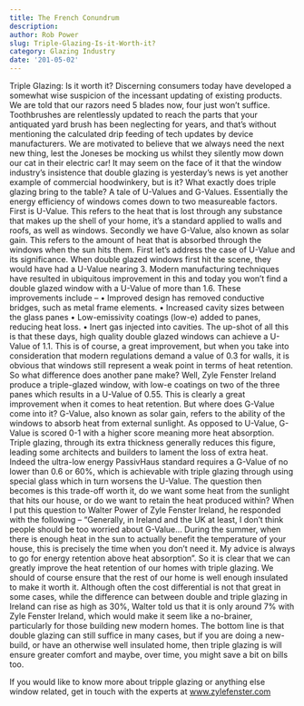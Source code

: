 ```yaml
---
title: The French Conundrum
description: 
author: Rob Power
slug: Triple-Glazing-Is-it-Worth-it?
category: Glazing Industry
date: '201-05-02'
---
```

Triple Glazing: Is it worth it?
Discerning consumers today have developed a somewhat wise suspicion of the incessant updating of existing products. We are told that our razors need 5 blades now, four just won’t suffice. Toothbrushes are relentlessly updated to reach the parts that your antiquated yard brush has been neglecting for years, and that’s without mentioning the calculated drip feeding of tech updates by device manufacturers. We are motivated to believe that we always need the next new thing, lest the Joneses be mocking us whilst they silently mow down our cat in their electric car! It may seem on the face of it that the window industry’s insistence that double glazing is yesterday’s news is yet another example of commercial hoodwinkery, but is it? What exactly does triple glazing bring to the table?
A tale of U-Values and G-Values.
Essentially the energy efficiency of windows comes down to two measureable factors. First is U-Value. This refers to the heat that is lost through any substance that makes up the shell of your home, it’s a standard applied to walls and roofs, as well as windows. Secondly we have G-Value, also known as solar gain. This refers to the amount of heat that is absorbed through the windows when the sun hits them.
First let’s address the case of U-Value and its significance. When double glazed windows first hit the scene, they would have had a U-Value nearing 3. Modern manufacturing techniques have resulted in ubiquitous improvement in this and today you won’t find a double glazed window with a U-Value of more than 1.6. These improvements include – 
•	Improved design has removed conductive bridges, such as metal frame elements.
•	Increased cavity sizes between the glass panes 
•	Low-emissivity coatings (low-e) added to panes, reducing heat loss.
•	Inert gas injected into cavities.
The up-shot of all this is that these days, high quality double glazed windows can achieve a U-Value of 1.1. This is of course, a great improvement, but when you take into consideration that modern regulations demand a value of 0.3 for walls, it is obvious that windows still represent a weak point in terms of heat retention. So what difference does another pane make? Well, Zyle Fenster Ireland produce a triple-glazed window, with low-e coatings on two of the three panes which results in a U-Value of 0.55. This is clearly a great improvement when it comes to heat retention. But where does G-Value come into it?
G-Value, also known as solar gain, refers to the ability of the windows to absorb heat from external sunlight. As opposed to U-Value, G-Value is scored 0-1 with a higher score meaning more heat absorption. Triple glazing, through its extra thickness generally reduces this figure, leading some architects and builders to lament the loss of extra heat. Indeed the ultra-low energy PassivHaus standard requires a G-Value of no lower than 0.6 or 60%, which is achievable with triple glazing through using special glass which in turn worsens the U-Value. The question then becomes is this trade-off worth it, do we want some heat from the sunlight that hits our house, or do we want to retain the heat produced within? When I put this question to Walter Power of Zyle Fenster Ireland, he responded with the following – “Generally, in Ireland and the UK at least, I don’t think people should be too worried about G-Value… During the summer, when there is enough heat in the sun to actually benefit the temperature of your house, this is precisely the time when you don’t need it. My advice is always to go for energy retention above heat absorption”.
So it is clear that we can greatly improve the heat retention of our homes with triple glazing. We should of course ensure that the rest of our home is well enough insulated to make it worth it. Although often the cost differential is not that great in some cases, while the difference can between double and triple glazing in Ireland can rise as high as 30%, Walter told us that it is only around 7% with Zyle Fenster Ireland, which would make it seem like a no-brainer, particularly for those building new modern homes. The bottom line is that double glazing can still suffice in many cases, but if you are doing a new-build, or have an otherwise well insulated home, then triple glazing is will ensure greater comfort and maybe, over time, you might save a bit on bills too. 

If you would like to know more about tripple glazing or anything else window related, get in touch with the experts at www.zylefenster.com


